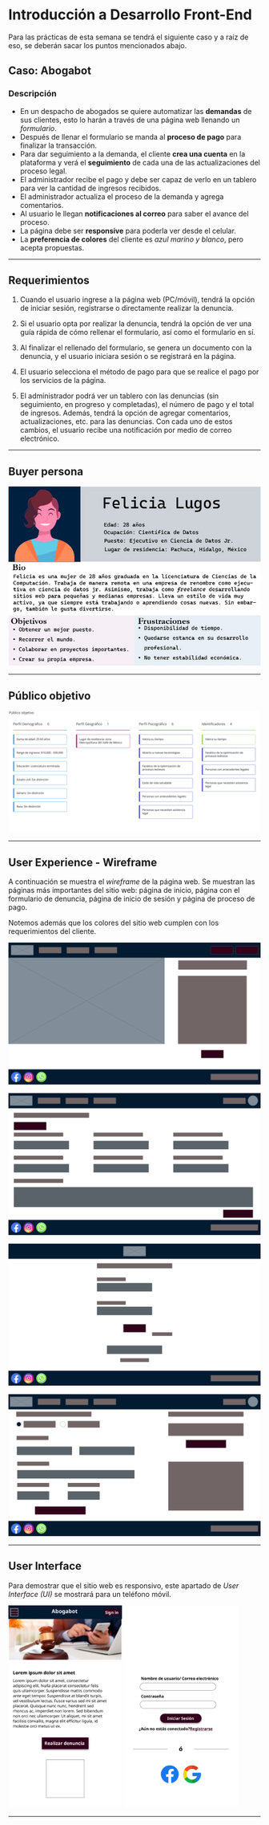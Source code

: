 # Introducción a Desarrollo Front-End

Para las prácticas de esta semana se tendrá el siguiente caso y a raíz de eso, se deberán sacar los puntos mencionados abajo.

## Caso: Abogabot

### Descripción

* En un despacho de abogados se quiere automatizar las **demandas** de sus clientes, esto lo harán a través de una página web llenando un _formulario_.
* Después de llenar el formulario se manda al **proceso de pago** para finalizar la transacción.
* Para dar seguimiento a la demanda, el cliente **crea una cuenta** en la plataforma y verá el **seguimiento** de cada una de las actualizaciones del proceso legal.
* El administrador recibe el pago y debe ser capaz de verlo en un tablero para ver la cantidad de ingresos recibidos.
* El administrador actualiza el proceso de la demanda y agrega comentarios.
* Al usuario le llegan **notificaciones al correo** para saber el avance del proceso.
* La página debe ser **responsive** para poderla ver desde el celular.
* La **preferencia de colores** del cliente es _azul marino y blanco_, pero acepta propuestas.

----

## Requerimientos

1. Cuando el usuario ingrese a la página web (PC/móvil), tendrá la opción de iniciar sesión, registrarse o directamente realizar la denuncia.

2. Si el usuario opta por realizar la denuncia, tendrá la opción de ver una guía rápida de cómo rellenar el formulario, así como el formulario en sí.

3. Al finalizar el rellenado del formulario, se genera un documento con la denuncia, y el usuario iniciara sesión o se registrará en la página.

4. El usuario selecciona el método de pago para que se realice el pago por los servicios de la página.

5. El administrador podrá ver un tablero con las denuncias (sin seguimiento, en progreso y completadas), el número de pago y el total de ingresos. Además, tendrá la opción de agregar comentarios, actualizaciones, etc. para las denuncias. Con cada uno de estos cambios, el usuario recibe una notificación por medio de correo electrónico.

----
## Buyer persona

![buyer persona](./assets/BuyerPersona/buyer-persona.jpg)

----
## Público objetivo

![Público objetivo](assets/publico_objetivo.jpg)

----
## User Experience - Wireframe

A continuación se muestra el _wireframe_ de la página web. Se muestran las páginas más importantes del sitio web: página de inicio, página con el formulario de denuncia, página de inicio de sesión y página de proceso de pago.

Notemos además que los colores del sitio web cumplen con los requerimientos del cliente.

![Página de inicio](./assets/wireframe/Wireframe1.svg)

![Formulario de denuncia](./assets/wireframe/Wireframe2.svg)

![Página de inicio de sesión](./assets/wireframe/Wireframe3.svg)

![Página de proceso de pago](./assets/wireframe/Wireframe4.svg)

----
## User Interface

Para demostrar que el sitio web es responsivo, este apartado de _User Interface (UI)_ se mostrará para un teléfono móvil.

<img src="./assets/UI/UI1.svg" alt="Página de inicio" width="45%">
<img src="./assets/UI/UI2.svg" alt="Página de inicio de sesión" width="45%">

----